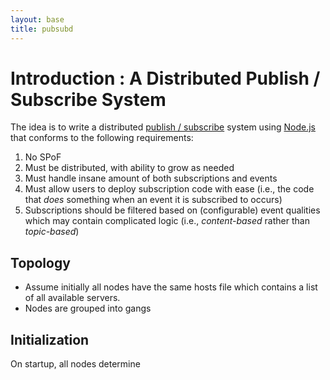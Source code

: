 ```yaml
---
layout: base
title: pubsubd
---
```

# Introduction : A Distributed Publish / Subscribe System
The idea is to write a distributed [publish / subscribe](http://en.wikipedia.org/wiki/Publish/subscribe) system using [Node.js](http://nodejs.org) that conforms to the following 
requirements:
 1. No SPoF
 1. Must be distributed, with ability to grow as needed
 1. Must handle insane amount of both subscriptions and events
 1. Must allow users to deploy subscription code with ease (i.e., the code that *does* something when an event it is subscribed to occurs)
 1. Subscriptions should be filtered based on (configurable) event qualities which may contain complicated logic (i.e., *content-based* rather than *topic-based*)

## Topology
 * Assume initially all nodes have the same hosts file which contains a list of all available servers.
 * Nodes are grouped into gangs


## Initialization
On startup, all nodes determine 

